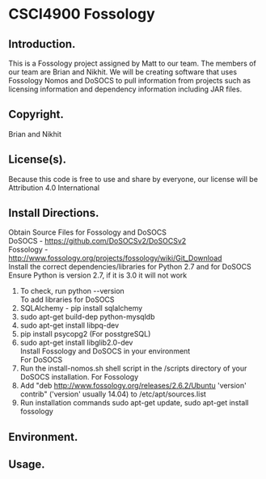 # CSCI4900 Fossology
## Introduction.
This is a Fossology project assigned by Matt to our team. The members of our team are Brian and Nikhit. We will be creating software that uses Fossology Nomos and DoSOCS to pull information from projects such as licensing information and dependency information including JAR files.
## Copyright.
Brian and Nikhit
## License(s).
Because this code is free to use and share by everyone, our license will be Attribution 4.0 International
## Install Directions.
Obtain Source Files for Fossology and DoSOCS<br />
DoSOCS - https://github.com/DoSOCSv2/DoSOCSv2<br />
Fossology - http://www.fossology.org/projects/fossology/wiki/Git_Download<br />
Install the correct dependencies/libraries for Python 2.7 and for DoSOCS<br />
Ensure Python is version 2.7, if it is 3.0 it will not work<br />
1. To check, run python --version<br />
To add libraries for DoSOCS<br />
1. SQLAlchemy - pip install sqlalchemy<br /> 
2. sudo apt-get build-dep python-mysqldb<br />
3. sudo apt-get install libpq-dev <br />
4. pip install psycopg2 (For posstgreSQL)<br />
5. sudo apt-get install libglib2.0-dev<br />
Install Fossology and DoSOCS in your environment<br />
For DoSOCS<br />
1. Run the install-nomos.sh shell script in the /scripts directory of your DoSOCS installation.
For Fossology<br />
1. Add "deb http://www.fossology.org/releases/2.6.2/Ubuntu 'version' contrib" ('version' usually 14.04) to /etc/apt/sources.list<br />
2. Run installation commands sudo apt-get update, sudo apt-get install fossology<br />
## Environment.

## Usage.
